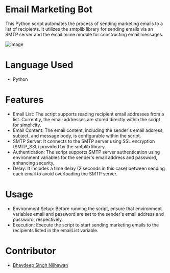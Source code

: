 # Email Marketing Bot

This Python script automates the process of sending marketing emails to a list of recipients. It utilizes the smtplib library for sending emails via an SMTP server and the email.mime module for constructing email messages.

![image](https://github.com/BhavdeepSinghNijhawan/Email-Marketing-Bot/assets/143419096/8109b397-e5ed-4d81-9a08-89208fa3be61)

# Language Used

- Python

# Features

- Email List: The script supports reading recipient email addresses from a list. Currently, the email addresses are stored directly within the script for simplicity.
- Email Content: The email content, including the sender's email address, subject, and message body, is configurable within the script.
- SMTP Server: It connects to the SMTP server using SSL encryption (SMTP_SSL) provided by the smtplib library.
- Authentication: The script supports SMTP server authentication using environment variables for the sender's email address and password, enhancing security.
- Delay: It includes a time delay (2 seconds in this case) between sending each email to avoid overloading the SMTP server.

# Usage

- Environment Setup: Before running the script, ensure that environment variables email and password are set to the sender's email address and password, respectively.
- Execution: Execute the script to start sending marketing emails to the recipients listed in the emailList variable.

# Contributor

- [Bhavdeep Singh Nijhawan](https://www.linkedin.com/in/bhavdeep-singh-nijhawan-739634280)
